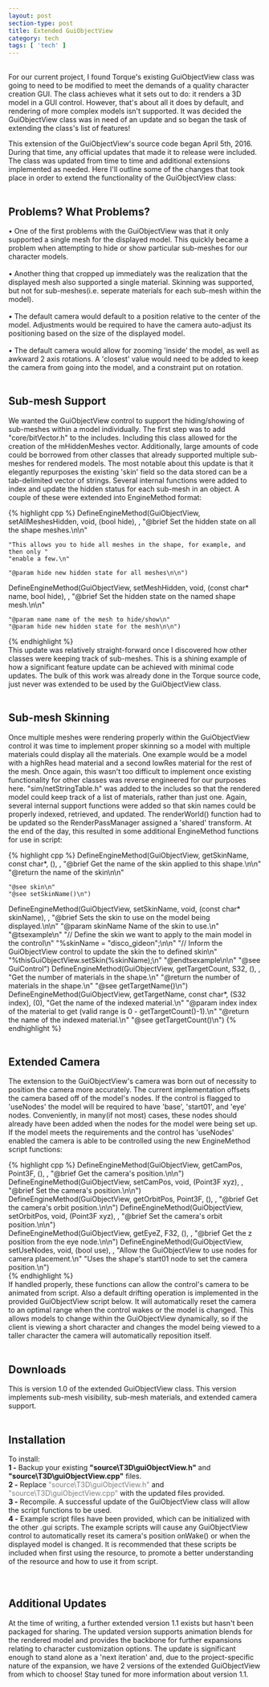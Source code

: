 ```yaml
---
layout: post
section-type: post
title: Extended GuiObjectView 
category: tech
tags: [ 'tech' ]
---
```



<br>
For our current project, I found Torque's existing GuiObjectView class was going to need to be modified to meet the demands of a quality character creation GUI. The class achieves what it sets out to do: it renders a 3D model in a GUI control. However, that's about all it does by default, and rendering of more complex models isn't supported. It was decided the GuiObjectView class was in need of an update and so began the task of extending the class's list of features! 

This extension of the GuiObjectView's source code began April 5th, 2016. During that time, any official updates that made it to release were included. The class was updated from time to time and additional extensions implemented as needed. Here I'll outline some of the changes that took place in order to extend the functionality of the GuiObjectView class:
<br>
<br>
<h2>Problems? What Problems?</h2>
• One of the first problems with the GuiObjectView was that it only supported a single mesh for the displayed model. This quickly became a problem when attempting to hide or show particular sub-meshes for our character models.<br><br>
• Another thing that cropped up immediately was the realization that the displayed mesh also supported a single material. Skinning was supported, but not for sub-meshes(i.e. seperate materials for each sub-mesh within the model).<br><br>
• The default camera would default to a position relative to the center of the model. Adjustments would be required to have the camera auto-adjust its positioning based on the size of the displayed model.<br><br>
• The default camera would allow for zooming 'inside' the model, as well as awkward 2 axis rotations. A 'closest' value would need to be added to keep the camera from going into the model, and a constraint put on rotation.
<br>
<br>
<h2>Sub-mesh Support</h2>
We wanted the GuiObjectView control to support the hiding/showing of sub-meshes within a model individually. The first step was to add "core/bitVector.h" to the includes. Including this class allowed for the creation of the mHiddenMeshes vector. Additionally, large amounts of code could be borrowed from other classes that already supported multiple sub-meshes for rendered models. The most notable about this update is that it elegantly repurposes the existing 'skin' field so the data stored can be a tab-delimited vector of strings. Several internal functions were added to index and update the hidden status for each sub-mesh in an object. A couple of these were extended into EngineMethod format:

{% highlight cpp %}
DefineEngineMethod(GuiObjectView, setAllMeshesHidden, void, (bool hide), ,
	"@brief Set the hidden state on all the shape meshes.\n\n"

	"This allows you to hide all meshes in the shape, for example, and then only "
	"enable a few.\n"

	"@param hide new hidden state for all meshes\n\n")
DefineEngineMethod(GuiObjectView, setMeshHidden, void, (const char* name, bool hide), ,
	"@brief Set the hidden state on the named shape mesh.\n\n"

	"@param name name of the mesh to hide/show\n"
	"@param hide new hidden state for the mesh\n\n")
{% endhighlight %}
<br>
This update was relatively straight-forward once I discovered how other classes were keeping track of sub-meshes. This is a shining example of how a significant feature update can be achieved with minimal code updates. The bulk of this work was already done in the Torque source code, just never was extended to be used by the GuiObjectView class.
<br>
<br>
<h2>Sub-mesh Skinning</h2>
Once multiple meshes were rendering properly within the GuiObjectView control it was time to implement proper skinning so a model with multiple materials could display all the materials. One example would be a model with a highRes head material and a second lowRes material for the rest of the mesh. Once again, this wasn't too difficult to implement once existing functionality for other classes was reverse engineered for our purposes here. "sim/netStringTable.h" was added to the includes so that the rendered model could keep track of a list of materials, rather than just one. Again, several internal support functions were added so that skin names could be properly indexed, retrieved, and updated. The renderWorld() function had to be updated so the RenderPassManager assigned a 'shared' transform. At the end of the day, this resulted in some additional EngineMethod functions for use in script:

{% highlight cpp %}
DefineEngineMethod(GuiObjectView, getSkinName, const char*, (), ,
	"@brief Get the name of the skin applied to this shape.\n\n"
	"@return the name of the skin\n\n"

	"@see skin\n"
	"@see setSkinName()\n")  
DefineEngineMethod(GuiObjectView, setSkinName, void, (const char* skinName), ,
	"@brief Sets the skin to use on the model being displayed.\n\n"
	"@param skinName Name of the skin to use.\n"
	"@tsexample\n"
	"// Define the skin we want to apply to the main model in the control\n"
	"%skinName = \"disco_gideon\";\n\n"
	"// Inform the GuiObjectView control to update the skin the to defined skin\n"
	"%thisGuiObjectView.setSkin(%skinName);\n"
	"@endtsexample\n\n"
	"@see GuiControl") 
DefineEngineMethod(GuiObjectView, getTargetCount, S32, (), ,
	"Get the number of materials in the shape.\n"
	"@return the number of materials in the shape.\n"
	"@see getTargetName()\n")
DefineEngineMethod(GuiObjectView, getTargetName, const char*, (S32 index), (0),
	"Get the name of the indexed material.\n"
	"@param index index of the material to get (valid range is 0 - getTargetCount()-1).\n"
	"@return the name of the indexed material.\n"
	"@see getTargetCount()\n")
{% endhighlight %}
<br>
<br>
<h2>Extended Camera</h2>
The extension to the GuiObjectView's camera was born out of necessity to position the camera more accurately. The current implementation offsets the camera based off of the model's nodes. If the control is flagged to 'useNodes' the model will be required to have 'base', 'start01', and 'eye' nodes. Conveniently, in many(if not most) cases, these nodes should already have been added when the nodes for the model were being set up. If the model meets the requirements and the control has 'useNodes' enabled the camera is able to be controlled using the new EngineMethod script functions:

{% highlight cpp %}
DefineEngineMethod(GuiObjectView, getCamPos, Point3F, (), ,
	"@brief Get the camera's position.\n\n")   
DefineEngineMethod(GuiObjectView, setCamPos, void, (Point3F xyz), ,
	"@brief Set the camera's position.\n\n") 
DefineEngineMethod(GuiObjectView, getOrbitPos, Point3F, (), ,
	"@brief Get the camera's orbit position.\n\n")
DefineEngineMethod(GuiObjectView, setOrbitPos, void, (Point3F xyz), ,
	"@brief Set the camera's orbit position.\n\n")	
DefineEngineMethod(GuiObjectView, getEyeZ, F32, (), ,
	"@brief Get the z position from the eye node.\n\n")
DefineEngineMethod(GuiObjectView, setUseNodes, void, (bool use), ,
	"Allow the GuiObjectView to use nodes for camera placement.\n"
	"Uses the shape's start01 node to set the camera position.\n")	
{% endhighlight %}
<br>
If handled properly, these functions can allow the control's camera to be animated from script. Also a default drifting operation is implemented in the provided GuiObjectView script below. It will automatically reset the camera to an optimal range when the control wakes or the model is changed. This allows models to change within the GuiObjectView dynamically, so if the client is viewing a short character and changes the model being viewed to a taller character the camera will automatically reposition itself.
<br>
<br>
<h2>Downloads</h2>
This is version 1.0 of the extended GuiObjectView class. This version implements sub-mesh visibility, sub-mesh materials, and extended camera support.   
<br>
<br>
<h2>Installation</h2>
To install:<br>
<b>1 -</b> Backup your existing <b>"source\T3D\guiObjectView.h"</b> and <b>"source\T3D\guiObjectView.cpp"</b> files.<br>
<b>2 -</b> Replace <font color="gray">"source\T3D\guiObjectView.h"</font> and <font color="gray">"source\T3D\guiObjectView.cpp"</font> with the updated files provided.<br>
<b>3 -</b> Recompile. A successful update of the GuiObjectView class will allow the script functions to be used.<br>
<b>4 -</b> Example script files have been provided, which can be initialized with the other .gui scripts. The example scripts will cause any GuiObjectView control to automatically reset its camera's position onWake() or when the displayed model is changed. It is recommended that these scripts be included when first using the resource, to promote a better understanding of the resource and how to use it from script.<br>
<br>
<br>
<h2>Additional Updates</h2>
At the time of writing, a further extended version 1.1 exists but hasn't been packaged for sharing. The updated version supports animation blends for the rendered model and provides the backbone for further expansions relating to character customization options. The update is significant enough to stand alone as a 'next iteration' and, due to the project-specific nature of the expansion, we have 2 versions of the extended GuiObjectView from which to choose! Stay tuned for more information about version 1.1.


